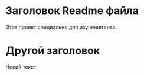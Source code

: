 # Заголовок Readme файла

Этот проект специально для изучения гита.

# Другой заголовок

Некий текст
